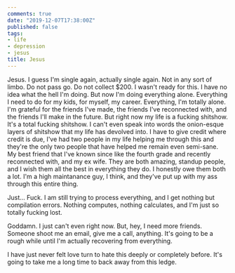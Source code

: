 ```yaml
---
comments: true
date: "2019-12-07T17:38:00Z"
published: false
tags:
- life
- depression
- jesus
title: Jesus
---
```


Jesus. I guess I'm single again, actually single again. Not in any sort of
limbo. Do not pass go. Do not collect $200. I wasn't ready for this. I have no
idea what the hell I'm doing. But now I'm doing everything alone. Everything I
need to do for my kids, for myself, my career. Everything, I'm totally alone.
I'm grateful for the friends I've made, the friends I've reconnected with, and
the friends I'll make in the future. But right now my life is a fucking
shitshow. It's a total fucking shitshow. I can't even speak into words the
onion-esque layers of shitshow that my life has devolved into. I have to give
credit where credit is due, I've had two people in my life helping me through
this and they're the only two people that have helped me remain even
semi-sane. My best friend that I've known since like the fourth grade and
recently reconnected with, and my ex wife. They are both amazing, standup
people, and I wish them all the best in everything they do. I honestly owe them
both a lot. I'm a high maintanance guy, I think, and they've put up with my ass
through this entire thing.  

Just... Fuck. I am still trying to process everything, and I get nothing but
compilation errors. Nothing computes, nothing calculates, and I'm just so
totally fucking lost.  

Goddamn. I just can't even right now. But, hey, I need more friends. Someone
shoot me an email, give me a call, anything. It's going to be a rough while
until I'm actually recovering from everything.  

I have just never felt love turn to hate this deeply or completely before. It's
going to take me a long time to back away from this ledge.  
